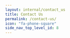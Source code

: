 ```yaml
---
layout: internal/contact_us
title: Contact Us
permalink: /contact-us/
icon: "fa-phone-square"
side_nav_top_level_id: 8
---
```


<!--- This child document initializes the page in Jekyll. -->